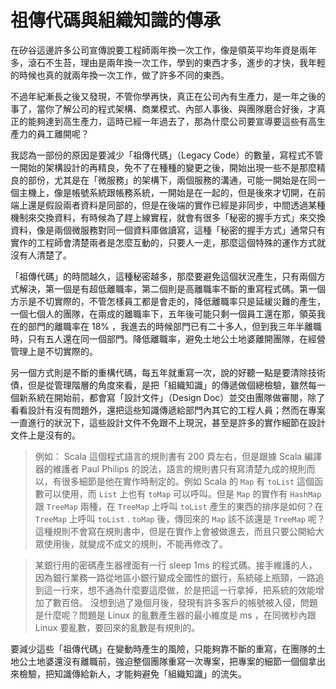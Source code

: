 # 祖傳代碼與組織知識的傳承

在矽谷這邊許多公司宣傳說要工程師兩年換一次工作，像是領英平均年資是兩年多，滾石不生苔，理由是兩年換一次工作，學到的東西才多，進步的才快，我年輕的時候也真的就兩年換一次工作，做了許多不同的東西。

不過年紀漸長之後又發現，不管你學再快，真正在公司內有生產力，是一年之後的事了，當你了解公司的程式架構、商業模式、內部人事後、與團隊磨合好後，才真正的能夠達到高生產力，這時已經一年過去了，那為什麼公司要宣導要這些有高生產力的員工離開呢？

我認為一部份的原因是要減少「祖傳代碼」（Legacy Code）的數量，寫程式不管一開始的架構設計的再精良，免不了在種種的變更之後，開始出現一些不是那麼精良的部份，尤其是在「微服務」的架構下，兩個服務的溝通，可能一開始是在同一個主機上，像是帳號系統跟帳務系統，一開始是在一起的，但是後來才切開，在前端上還是假設兩者資料是同部的，但是在後端的實作已經是非同步，中間透過某種機制來交換資料，有時候為了趕上線實程，就會有很多「秘密的握手方式」來交換資料，像是兩個微服務對同一個資料庫做讀寫，這種「秘密的握手方式」通常只有實作的工程師會清楚兩者是怎麼互動的，只要人一走，那麼這個特殊的運作方式就沒有人清楚了。

「祖傳代碼」的時間越久，這種秘密越多，那麼要避免這個狀況產生，只有兩個方式解決，第一個是有超低離職率，第二個則是高離職率不斷的重寫程式碼。第一個方示是不切實際的，不管怎樣員工都是會走的，降低離職率只是延緩災難的產生，一個七個人的團隊，在兩成的離職率下，五年後可能只剩一個員工還在那，領英我在的部門的離職率在 18% ，我進去的時候部門已有二十多人，但到我三年半離職時，只有五人還在同一個部門。降低離職率，避免土地公土地婆離開團隊，在經營管理上是不切實際的。

另一個方式則是不斷的重構代碼，每五年就重寫一次，說的好聽一點是要清除技術債，但是從管理階層的角度來看，是把「組織知識」的傳遞做個總檢驗，雖然每一個新系統在開始前，都會寫「設計文件」（Design Doc）並交由團隊做審閱，除了看看設計有沒有問題外，還把這些知識傳遞給部門內其它的工程人員；然而在專案一直進行的狀況下，這些設計文件不免跟不上現況，甚至是許多的實作細節在設計文件上是沒有的。


> 例如： Scala 這個程式語言的規則書有 200 頁左右，但是跟據 Scala 編譯器的維護者 Paul Philips 的說法，語言的規則書只有寫清楚九成的規則而以，有很多細節是他在實作時制定的。例如 Scala 的 `Map` 有 `toList` 這個函數可以使用，而 `List` 上也有 `toMap` 可以呼叫。但是 `Map` 的實作有 `HashMap` 跟 `TreeMap` 兩種，在 `TreeMap` 上呼叫 `toList` 產生的東西的排序是如何？在 `TreeMap` 上呼叫 `toList` . `toMap` 後，傳回來的 `Map` 該不該還是 `TreeMap` 呢？
> 這種規則不會寫在規則書中，但是在實作上會被做進去，而且只要公開給大眾使用後，就變成不成文的規則，不能再修改了。

> 某銀行用的密碼產生器裡面有一行 sleep 1ms 的程式碼。接手維護的人，因為銀行業務一路從地區小銀行變成全國性的銀行，系統碰上瓶頸，一路追到這一行來，想不通為什麼要這麼做，於是把這一行拿掉，把系統的效能增加了數百倍。
> 沒想到過了幾個月後，發現有許多客戶的帳號被入侵，問題是什麼呢？問題是 Linux 的亂數產生器的最小維度是 ms ，在同微秒內跟 Linux 要亂數，要回來的亂數是有規則的。

要減少這些「祖傳代碼」在變動時產生的風險，只能夠靠不斷的重寫，在團隊的土地公土地婆還沒有離職前，強迫整個團隊重寫一次專案，把專案的細節一個個拿出來檢驗，把知識傳給新人，才能夠避免「組織知識」的流失。